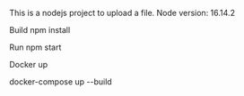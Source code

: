 This is a nodejs project to upload a file.
Node version: 16.14.2

Build
npm install

Run
npm start

Docker up

docker-compose up --build
